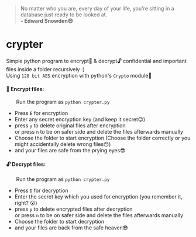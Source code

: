 > No matter who you are, every day of your life, you're sitting in a database just ready to be looked at.<br/>**- Edward Snowden:sunglasses:**

# crypter
Simple python program to encrypt:closed_lock_with_key: & decrypt:unlock: confidential and important files inside a folder recursively :)
<br/>
Using `128 bit AES` encryption with python's `Crypto` module:snake:

#### :closed_lock_with_key: Encrypt files:

&nbsp;&nbsp;&nbsp;&nbsp;&nbsp;&nbsp;&nbsp;Run the program as `python crypter.py`

* Press `E` for encryption
* Enter any secret encryption key (and keep it secret:wink:)
* press `y` to delete original files after encryption
  <br/>or press `n` to be on safer side and delete the files afterwards manually
* Choose the folder to start encryption (Choose the folder correctly or you might accidentally delete wrong files:hushed:)
* and your files are safe from the prying eyes:sunglasses:

#### :unlock: Decrypt files:

&nbsp;&nbsp;&nbsp;&nbsp;&nbsp;&nbsp;&nbsp;Run the program as `python crypter.py`

* Press `D` for decryption
* Enter the secret key which you used for encryption (you remember it, right? :open_mouth:)
* press `y` to delete encrypted files after decryption
  <br/>or press `n` to be on safer side and delete the files afterwards manually
* Choose the folder to start decryption
* and your files are back from the safe heaven:sunglasses:

